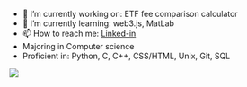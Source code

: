 


- 🔭 I’m currently working on: ETF fee comparison calculator 
- 🌱 I’m currently learning: web3.js, MatLab
- 📫 How to reach me: [Linked-in](www.linkedin.com/in/ayden-armstrong)
- Majoring in Computer science
- Proficient in: Python, C, C++, CSS/HTML, Unix, Git, SQL

<img src ="https://github-readme-stats.vercel.app/api?username=aydenarmst&&show_icons=true&title_color=f1faee&icon_color=bb2acf&text_color=f1faee&bg_color=012a4a">
